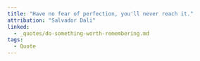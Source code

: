 ```yaml
---
title: "Have no fear of perfection, you'll never reach it."
attribution: "Salvador Dali"
linked:
  - _quotes/do-something-worth-remembering.md
tags:
  - Quote
---
```

